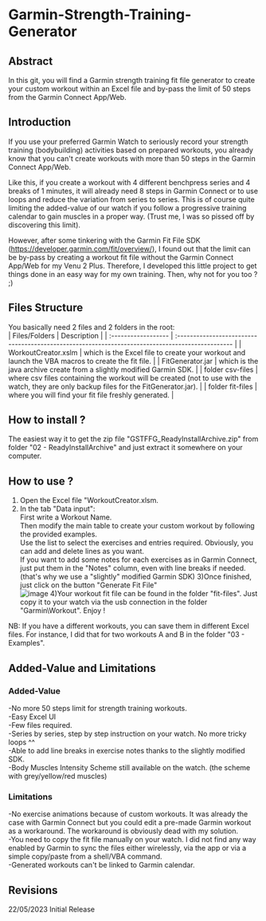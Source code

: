 # Garmin-Strength-Training-Generator


## Abstract
In this git, you will find a Garmin strength training fit file generator to create your custom workout within an Excel file and by-pass the limit of 50 steps from the Garmin Connect App/Web.


## Introduction
If you use your preferred Garmin Watch to seriously record your strength training (bodybuilding) activities based on prepared workouts, you already know that you can't create workouts with more than 50 steps in the Garmin Connect App/Web.

Like this, if you create a workout with 4 different benchpress series and 4 breaks of 1 minutes, it will already need 8 steps in Garmin Connect or to use loops and reduce the variation from series to series. This is of course quite limiting the added-value of our watch if you follow a progressive training calendar to gain muscles in a proper way. (Trust me, I was so pissed off by discovering this limit).

However, after some tinkering with the Garmin Fit File SDK (https://developer.garmin.com/fit/overview/), I found out that the limit can be by-pass by creating a workout fit file without the Garmin Connect App/Web for my Venu 2 Plus. Therefore, I developed this little project to get things done in an easy way for my own training. Then, why not for you too ? ;)


## Files Structure
You basically need 2 files and 2 folders in the root:    
| Files/Folders | Description |
| :------------------ | :----------------------------------------------------------------------------------------------- |
| WorkoutCreator.xslm | which is the Excel file to create your workout and launch the VBA macros to create the fit file. | 
| FitGenerator.jar    | which is the java archive create from a slightly modified Garmin SDK. |
| folder csv-files    | where csv files containing the workout will be created (not to use with the watch, they are only backup files for the FitGenerator.jar). |
| folder fit-files    | where you will find your fit file freshly generated. |


## How to install ?
The easiest way it to get the zip file "GSTFFG_ReadyInstallArchive.zip" from folder "02 - ReadyInstallArchive" and just extract it somewhere on your computer.  


## How to use ?
1) Open the Excel file "WorkoutCreator.xlsm.  
2) In the tab "Data input":  
First write a Workout Name.   
Then modify the main table to create your custom workout by following the provided examples.   
Use the list to select the exercises and entries required. Obviously, you can add and delete lines as you want.   
If you want to add some notes for each exercises as in Garmin Connect, just put them in the "Notes" column, even with line breaks if needed. (that's why we use a "slightly" modified Garmin SDK)
3)Once finished, just click on the button "Generate Fit File"  
![image](https://github.com/Daniel-Vitanza/Garmin-Strength-Training-Fit-File-Generator/assets/131000256/a0d86682-f4e1-4e5b-86db-9caa9b88b542)
4)Your workout fit file can be found in the folder "fit-files". Just copy it to your watch via the usb connection in the folder "Garmin\Workout". Enjoy !  

NB: If you have a different workouts, you can save them in different Excel files. For instance, I did that for two workouts A and B in the folder "03 - Examples".  

## Added-Value and Limitations
### Added-Value
-No more 50 steps limit for strength training workouts.  
-Easy Excel UI  
-Few files required.  
-Series by series, step by step instruction on your watch. No more tricky loops ^^  
-Able to add line breaks in exercise notes thanks to the slightly modified SDK.  
-Body Muscles Intensity Scheme still available on the watch. (the scheme with grey/yellow/red muscles)  
### Limitations
-No exercise animations because of custom workouts. It was already the case with Garmin Connect but you could edit a pre-made Garmin workout as a workaround. The workaround is obviously dead with my solution.  
-You need to copy the fit file manually on your watch. I did not find any way enabled by Garmin to sync the files either wirelessly, via the app or via a simple copy/paste from a shell/VBA command.  
-Generated workouts can't be linked to Garmin calendar.  

## Revisions
22/05/2023 Initial Release  
